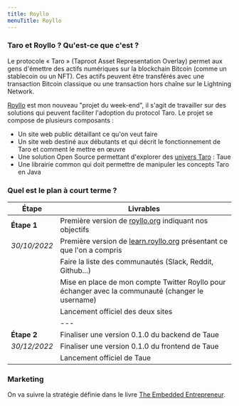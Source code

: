 ```yaml
---
title: Royllo
menuTitle: Royllo
---
```


### Taro et Royllo ? Qu'est-ce que c'est ?

Le protocole « Taro » (Taproot Asset Representation Overlay) permet aux gens d'émettre des actifs numériques sur la
blockchain Bitcoin (comme un stablecoin ou un NFT). Ces actifs peuvent être transférés avec une transaction Bitcoin
classique ou une transaction hors chaîne sur le Lightning Network.

[Royllo](https://www.royllo.org/) est mon nouveau "projet du week-end", il s'agit de travailler sur des solutions qui
peuvent faciliter l'adoption du protocol Taro. Le projet se compose de plusieurs composants :

- Un site web public détaillant ce qu'on veut faire
- Un site web destiné aux débutants et qui décrit le fonctionnement de Taro et comment le mettre en œuvre
- Une solution Open Source permettant d'explorer
  des [univers Taro](https://github.com/Roasbeef/bips/blob/bip-taro/bip-taro-universe.mediawiki) : Taue
- Une librairie common qui doit permettre de manipuler les concepts Taro en Java

### Quel est le plan à court terme ?

| Étape        | Livrables                                                                                         |
|--------------|---------------------------------------------------------------------------------------------------|
| **Étape 1**  | Première version de [royllo.org](https://royllog.org) indiquant nos objectifs                     |
| _30/10/2022_ | Première version de [learn.royllo.org](https://learn.royllo.org) présentant ce que l'on a compris |
|              | Faire la liste des communautés (Slack, Reddit, Github...)                                         |
|              | Mise en place de mon compte Twitter Royllo pour échanger avec la communauté (changer le username) |
|              | Lancement officiel des deux sites                                                                 |
|              | ---                                                                                               |
| **Étape 2**  | Finaliser une version 0.1.0 du backend de Taue                                                    |
| _30/12/2022_ | Finaliser une version 0.1.0 du frontend de Taue                                                   |
|              | Lancement officiel de Taue                                                                        |

### Marketing

On va suivre la stratégie définie dans le livre [The Embedded Entrepreneur](https://amzn.to/3LYWLWm).